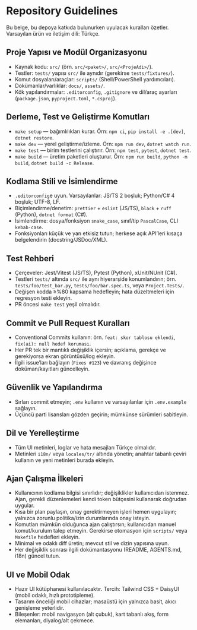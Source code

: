 # Repository Guidelines

Bu belge, bu depoya katkıda bulunurken uyulacak kuralları özetler. Varsayılan ürün ve iletişim dili: Türkçe.

## Proje Yapısı ve Modül Organizasyonu
- Kaynak kodu: `src/` (örn. `src/<paket>/`, `src/<ProjeAdi>/`).
- Testler: `tests/` yapısı `src/` ile aynıdır (gerekirse `tests/fixtures/`).
- Komut dosyaları/araçlar: `scripts/` (Shell/PowerShell yardımcıları).
- Dokümanlar/varlıklar: `docs/`, `assets/`.
- Kök yapılandırmalar: `.editorconfig`, `.gitignore` ve dil/araç ayarları (`package.json`, `pyproject.toml`, `*.csproj`).

## Derleme, Test ve Geliştirme Komutları
- `make setup` — bağımlılıkları kurar. Örn: `npm ci`, `pip install -e .[dev]`, `dotnet restore`.
- `make dev` — yerel geliştirme/izleme. Örn: `npm run dev`, `dotnet watch run`.
- `make test` — birim testlerini çalıştırır. Örn: `npm test`, `pytest`, `dotnet test`.
- `make build` — üretim paketleri oluşturur. Örn: `npm run build`, `python -m build`, `dotnet build -c Release`.

## Kodlama Stili ve İsimlendirme
- `.editorconfig`e uyun. Varsayılanlar: JS/TS 2 boşluk; Python/C# 4 boşluk; UTF-8, LF.
- Biçimlendirme/denetim: `prettier` + `eslint` (JS/TS), `black` + `ruff` (Python), `dotnet format` (C#).
- İsimlendirme: dosya/fonksiyon `snake_case`, sınıf/tip `PascalCase`, CLI `kebab-case`.
- Fonksiyonları küçük ve yan etkisiz tutun; herkese açık API’leri kısaça belgelendirin (docstring/JSDoc/XML).

## Test Rehberi
- Çerçeveler: Jest/Vitest (JS/TS), Pytest (Python), xUnit/NUnit (C#).
- Testleri `tests/` altında `src/` ile aynı hiyerarşide konumlandırın; örn. `tests/foo/test_bar.py`, `tests/foo/bar.spec.ts`, veya `Project.Tests/`.
- Değişen kodda ≥%80 kapsama hedefleyin; hata düzeltmeleri için regresyon testi ekleyin.
- PR öncesi `make test` yeşil olmalıdır.

## Commit ve Pull Request Kuralları
- Conventional Commits kullanın: örn. `feat: skor tablosu eklendi`, `fix(ai): null hedef koruması`.
- Her PR tek bir mantıklı değişiklik içersin; açıklama, gerekçe ve gerekiyorsa ekran görüntüsü/log ekleyin.
- İlgili issue’ları bağlayın (`Fixes #123`) ve davranış değişince doküman/kayıtları güncelleyin.

## Güvenlik ve Yapılandırma
- Sırları commit etmeyin; `.env` kullanın ve varsayılanlar için `.env.example` sağlayın.
- Üçüncü parti lisansları gözden geçirin; mümkünse sürümleri sabitleyin.

## Dil ve Yerelleştirme
- Tüm UI metinleri, loglar ve hata mesajları Türkçe olmalıdır.
- Metinleri `i18n/` veya `locales/tr/` altında yönetin; anahtar tabanlı çeviri kullanın ve yeni metinleri burada ekleyin.

## Ajan Çalışma İlkeleri
- Kullanıcının kodlama bilgisi sınırlıdır; değişiklikler kullanıcıdan istenmez. Ajan, gerekli düzenlemeleri kendi token bütçesini kullanarak doğrudan uygular.
- Kısa bir plan paylaşın, onay gerektirmeyen işleri hemen uygulayın; yalnızca zorunlu politika/izin durumlarında onay isteyin.
- Komutları mümkün olduğunca ajan çalıştırsın; kullanıcıdan manuel komut/kurulum talep etmeyin. Gerekirse otomasyon için `scripts/` veya `Makefile` hedefleri ekleyin.
- Minimal ve odaklı diff üretin; mevcut stil ve dizin yapısına uyun.
- Her değişiklik sonrası ilgili dokümantasyonu (README, AGENTS.md, i18n) güncel tutun.

## UI ve Mobil Odak
- Hazır UI kütüphanesi kullanılacaktır. Tercih: Tailwind CSS + DaisyUI (mobil odaklı, hızlı prototipleme).
- Tasarım önceliği mobil cihazlar; masaüstü için yalnızca basit, akıcı genişleme yeterlidir.
- Bileşenler: mobil navigasyon (alt çubuk), kart tabanlı akış, form elemanları, diyalog/alt çekmece.
